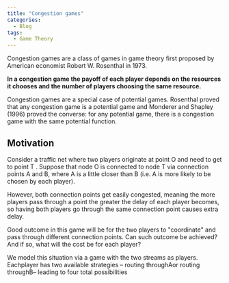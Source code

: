 ```yaml
---
title: "Congestion games"
categories:
  - Blog
tags:
  - Game Theory
---
```


Congestion games are a class of games in game theory first proposed by American economist Robert W. Rosenthal in 1973. 

<b>In a congestion game the payoff of each player depends on the resources it chooses and the number of players choosing the same resource. </b>

Congestion games are a special case of potential games. Rosenthal proved that any congestion game is a potential game and Monderer and Shapley (1996) proved the converse: for any potential game, there is a congestion game with the same potential function. 

<h2>Motivation</h2>

Consider a traffic net where two players originate at point O and need to get to point T . Suppose that node O is connected to node T via connection points A and B, where A is a little closer than B (i.e. A is more likely to be chosen by each player). 

However, both connection points get easily congested, meaning the more players pass through a point the greater the delay of each player becomes, so having both players go through the same connection point causes extra delay.

Good outcome in this game will be for the two players to "coordinate" and pass through different connection points. Can such outcome be achieved? And if so, what will the cost be for each player? 

We  model  this  situation  via  a  game  with  the  two  streams  as  players.  Eachplayer  has  two  available  strategies  –  routing  throughAor  routing  throughB– leading to four total possibilities